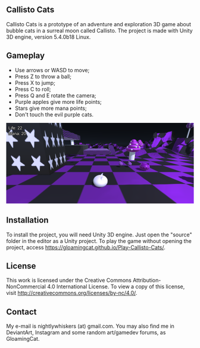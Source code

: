 ## Callisto Cats

Callisto Cats is a prototype of an adventure and exploration 3D game about bubble cats in a surreal moon called Callisto. The project is made with Unity 3D engine, version 5.4.0b18 Linux.

## Gameplay

* Use arrows or WASD to move;
* Press Z to throw a ball;
* Press X to jump;
* Press C to roll;
* Press Q and E rotate the camera;
* Purple apples give more life points;
* Stars give more mana points;
* Don't touch the evil purple cats.

<p align="center">
  <img src="https://github.com/GloamingCat/Callisto-Cats/blob/master/screenshots/stage.png?raw=true" width="700"/>
</p>

## Installation

To install the project, you will need Unity 3D engine. Just open the "source" folder in the editor as a Unity project.
To play the game without opening the project, access https://gloamingcat.github.io/Play-Callisto-Cats/.

## License

This work is licensed under the Creative Commons Attribution-NonCommercial 4.0 International License. To view a copy of this license, visit http://creativecommons.org/licenses/by-nc/4.0/. 

## Contact

My e-mail is nightlywhiskers (at) gmail.com. You may also find me in DeviantArt, Instagram and some random art/gamedev forums, as GloamingCat.